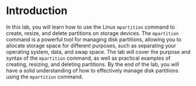 # Introduction

In this lab, you will learn how to use the Linux `mpartition` command to create, resize, and delete partitions on storage devices. The `mpartition` command is a powerful tool for managing disk partitions, allowing you to allocate storage space for different purposes, such as separating your operating system, data, and swap space. The lab will cover the purpose and syntax of the `mpartition` command, as well as practical examples of creating, resizing, and deleting partitions. By the end of the lab, you will have a solid understanding of how to effectively manage disk partitions using the `mpartition` command.
